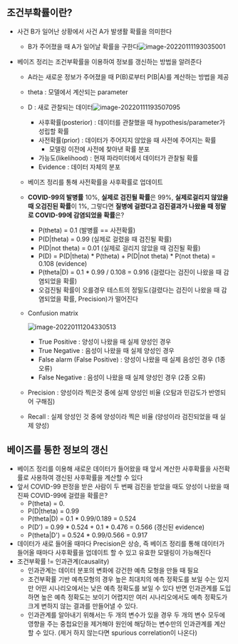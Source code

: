 ## 조건부확률이란?

- 사건 B가 일어난 상황에서 사건 A가 발생활 확률을 의미한다
  - B가 주어졌을 때 A가 일어날 확률을 구한다![image-20220111193035001](C:\Users\user\AppData\Roaming\Typora\typora-user-images\image-20220111193035001.png)

- 베이즈 정리는 조건부확률을 이용하여 정보를 갱신하는 방법을 알려준다

  - A라는 새로운 정보가 주어졌을 때 P(B)로부터 P(B|A)를 계산하는 방법을 제공

  - theta : 모델에서 계산되는 parameter

  - D : 새로 관찰되는 데이터![image-20220111193507095](C:\Users\user\AppData\Roaming\Typora\typora-user-images\image-20220111193507095.png)

    - 사후확률(posterior) : 데이터를 관찰했을 때 hypothesis/parameter가 성립할 확률
    - 사전확률(prior) : 데이터가 주어지지 않았을 때 사전에 주어지는 확률
      - 모델링 이전에 사전에 찾아낸 확률 분포
    - 가능도(likelihood) : 현재 파라미터에서 데이터가 관찰될 확률
    - Evidence : 데이터 자체의 분포

  - 베이즈 정리를 통해 사전확률을 사후확률로 업데이트

  - **COVID-99의 발병률** 10%, **실제로 검진될 확률**은 99%, **실제로걸리지 않았을 때 오검진된 확률**이 1%, 그렇다면 **질병에 걸렸다고 검진결과가 나왔을 때 정말로 COVID-99에 감염되었을 확률**은?

    - P(theta) = 0.1 (발병률 == 사전확률)
    - P(D|theta) = 0.99  (실제로 걸렸을 때 검진될 확률)
    - P(D|not theta) = 0.01 (실제로 걸리지 않았을 때 검진될 확률)
    - P(D) = P(D|theta) * P(theta) + P(D|not theta) * P(not theta) = 0.108 (evidence)
    - P(theta|D) = 0.1 * 0.99 / 0.108 = 0.916 (걸렸다는 검진이 나왔을 때 감염되었을 확률)
    - 오검진될 확률이 오를경우 테스트의 정밀도(걸렸다는 검진이 나왔을 때 감염되었을 확률, Precision)가 떨어진다

  - Confusion matrix

    ![image-20220111204330513](C:\Users\user\AppData\Roaming\Typora\typora-user-images\image-20220111204330513.png)

    - True Positive : 양성이 나왔을 때 실제 양성인 경우
    - True Negative : 음성이 나왔을 때 실제 양성인 경우
    - False alarm (False Positive) : 양성이 나왔을 때 실제 음성인 경우 (1종 오류)
    - False Negative : 음성이 나왔을 때 실제 양성인 경우 (2종 오류)

  - Precision : 양성이라 찍은것 중에 실제 양성인 비율 (오탐과 민감도가 반영되어 구해짐)

  - Recall : 실제 양성인 것 중에 양성이라 찍은 비율 (양성이라 검진되었을 때 실제 양성)

  

## 베이즈를 통한 정보의 갱신

- 베이즈 정리를 이용해 새로운 데이터가 들어왔을 때 앞서 계산한 사후확률을 사전확률로 사용하여 갱신된 사후확률을 계산할 수 있다
- 앞서 COVID-99 판정을 받은 사람이 두 번째 검진을 받았을 때도 양성이 나왔을 때 진짜 COVID-99에 걸렸을 확률은?
  - P(theta) = 0.
  - P(D|theta) = 0.99
  - P(theta|D) = 0.1 * 0.99/0.189 = 0.524
  - P(D') = 0.99 * 0.524 + 0.1 * 0.476 = 0.566 (갱신된 evidence)
  - P(theta|D') = 0.524 * 0.99/0.566 = 0.917 
- 데이터가 새로 들어올 때마다 Precision은 상승, 즉 베이즈 정리를 통해 데이터가 들어올 때마다 사후확률을 업데이트 할 수 있고 유효한 모델링이 가능해진다
- 조건부확률 != 인과관계(causality)
  - 인과관계는 데이터 분포의 변화에 강건한 예측 모형을 만들 때 필요
  - 조건부확률 기반 예측모형의 경우 높은 최대치의 예측 정확도를 보일 수는 있지만 어떤 시나리오에서는 낮은 예측 정확도를 보일 수 있다 반면 인과관계를 도입하면 높은 예측 정확도는 보이기 어렵지만 여러 시나리오에서도 예측 정확도가 크게 변하지 않는 결과를 만들어낼 수 있다.
  - 인과관계를 알아내기 위해서는 두 개의 변수가 있을 경우 두 개의 변수 모두에 영향을 주는 중첩요인을 제거해야 원인에 해당하는 변수만의 인과관계를 계산할 수 있다. (제거 하지 않는다면 spurious correlation이 나온다)